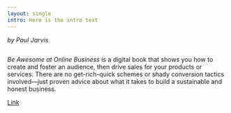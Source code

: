 ```yaml
---
layout: single
intro: Here is the intro text
---
```

_by Paul Jarvis_

<img class="alignnone size-full wp-image-880" title="400907734_640" src="http://imaginarydesign.co.uk/system/wp-content/uploads/2013/07/400907734_640.jpg" alt="" />

_Be Awesome at Online Business_ is a digital book that shows you how to create and foster an audience, then drive sales for your products or services. There are no get-rich-quick schemes or shady conversion tactics involved—just proven advice about what it takes to build a sustainable and honest business.

[Link](http://pjrvs.com/book/ "Be awesome at online business")

&nbsp;